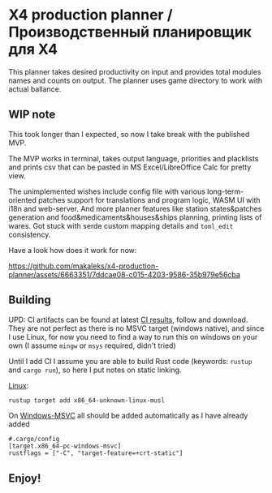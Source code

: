 # X4 production planner / Производственный планировщик для X4

This planner takes desired productivity on input and provides total modules
names and counts on output. The planner uses game directory to work with actual
ballance.

## WIP note

This took longer than I expected, so now I take break with the published MVP.

The MVP works in terminal, takes output language, priorities and placklists and
prints csv that can be pasted in MS Excel/LibreOffice Calc for pretty view.

The unimplemented wishes include config file with various long-term-oriented
patches support for translations and program logic, WASM UI with i18n and
web-server. And more planner features like station states&patches generation
and food&medicaments&houses&ships planning, printing lists of wares. Got stuck
with serde custom mapping details and `toml_edit` consistency.

Have a look how does it work for now:

https://github.com/makaleks/x4-production-planner/assets/6663351/7ddcae08-c015-4203-9586-35b979e56cba

## Building

UPD: CI artifacts can be found at latest
[CI results](https://github.com/makaleks/x4-production-planner/actions), follow
and download. They are not perfect as there is no MSVC target (windows native),
and since I use Linux, for now you need to find a way to run this on windows on
your own (I assume `mingw` or `msys` required, didn't tried)

Until I add CI I assume you are able to build Rust code
(keywords: `rustup` and `cargo run`), so here I put notes on static linking.

[Linux](https://doc.bccnsoft.com/docs/rust-1.36.0-docs-html/edition-guide/rust-2018/platform-and-target-support/musl-support-for-fully-static-binaries.html):
```sh
rustup target add x86_64-unknown-linux-musl
```

On
[Windows-MSVC](https://www.reddit.com/r/rust/comments/l5mwdu/comment/gkv7em3/?utm_source=share&utm_medium=web3x&utm_name=web3xcss&utm_term=1&utm_content=share_button)
all should be added automatically as I have already added
```
#.cargo/config
[target.x86_64-pc-windows-msvc]
rustflags = ["-C", "target-feature=+crt-static"]
```

## Enjoy!
